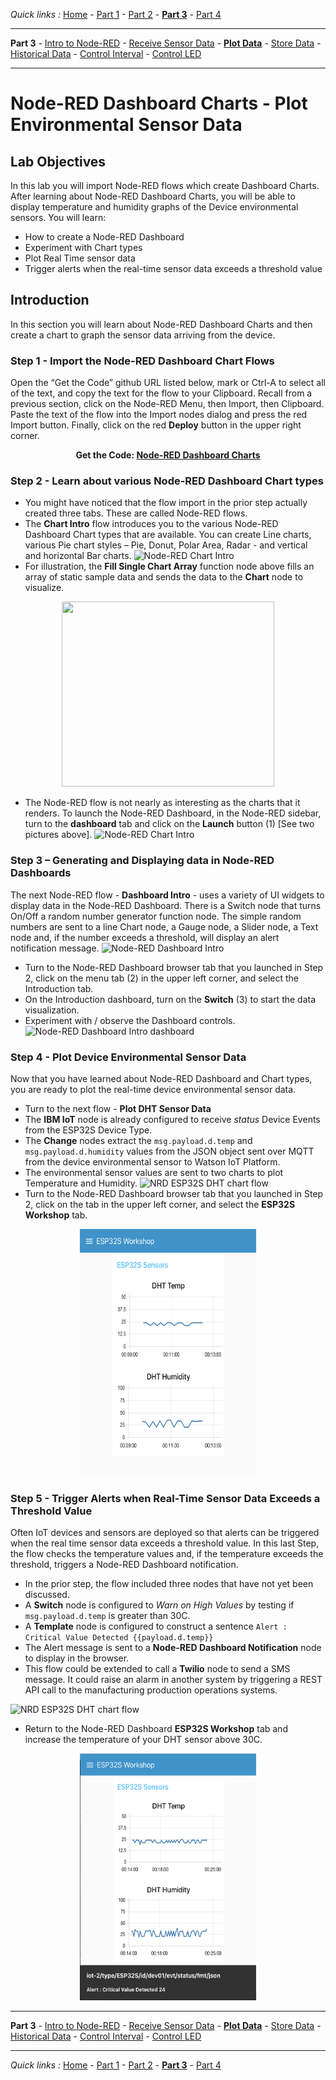 *Quick links :*
[Home](/README.md) - [Part 1](../part1/README.md) - [Part 2](../part2/README.md) - [**Part 3**](../part3/README.md) - [Part 4](../part4/README.md)
***
**Part 3** - [Intro to Node-RED](NODERED.md) - [Receive Sensor Data](DHTDATA.md) - [**Plot Data**](DASHBOARD.md) - [Store Data](CLOUDANT.md) - [Historical Data](HISTORY.md) - [Control Interval](INTERVAL.md) - [Control LED](LED.md)
***

# Node-RED Dashboard Charts - Plot Environmental Sensor Data

## Lab Objectives

In this lab you will import Node-RED flows which create Dashboard Charts. After learning about Node-RED Dashboard Charts, you will be able to display temperature and humidity graphs of the Device environmental sensors.  You will learn:

- How to create a Node-RED Dashboard
- Experiment with Chart types
- Plot Real Time sensor data
- Trigger alerts when the real-time sensor data exceeds a threshold value

## Introduction

In this section you will learn about Node-RED Dashboard Charts and then create a chart to graph the sensor data arriving from the device.

### Step 1 - Import the Node-RED Dashboard Chart Flows

Open the “Get the Code” github URL listed below, mark or Ctrl-A to select all of the text, and copy the text for the flow to your Clipboard. Recall from a previous section, click on the Node-RED Menu, then Import, then Clipboard. Paste the text of the flow into the Import nodes dialog and press the red Import button. Finally, click on the red **Deploy** button in the upper right corner.

<p align="center">
  <strong>Get the Code: <a href="flows/NRD-Charts-DHTSensorData.json">Node-RED Dashboard Charts</strong></a>
</p>

### Step 2 - Learn about various Node-RED Dashboard Chart types

- You might have noticed that the flow import in the prior step actually created three tabs.  These are called Node-RED flows.
- The **Chart Intro** flow introduces you to the various Node-RED Dashboard Chart types that are available.  You can create Line charts, various Pie chart styles – Pie, Donut, Polar Area, Radar - and vertical and horizontal Bar charts.
 ![Node-RED Chart Intro](screenshots/Node-RED-ChartIntro-flow.png)
- For illustration, the **Fill Single Chart Array** function node above fills an array of static sample data and sends the data to the **Chart** node to visualize.

<p align="center">
<img height="296" width="340" src="screenshots/NRD-Charts-Intro-Flow-LineChartArray.png">
</p>

- The Node-RED flow is not nearly as interesting as the charts that it renders.  To launch the Node-RED Dashboard, in the Node-RED sidebar, turn to the **dashboard** tab and click on the **Launch** button (1) [See two pictures above].
 ![Node-RED Chart Intro](screenshots/Node-RED-ChartIntro-dashboard.png)

### Step 3 – Generating and Displaying data in Node-RED Dashboards

The next Node-RED flow - **Dashboard Intro** - uses a variety of UI widgets to display data in the Node-RED Dashboard.  There is a Switch node that turns On/Off a random number generator function node.  The simple random numbers are sent to a line Chart node, a Gauge node, a Slider node, a Text node and, if the number exceeds a threshold, will display an alert notification message.
 ![Node-RED Dashboard Intro](screenshots/Node-RED-Dashboard-Intro-flow.png)
- Turn to the Node-RED Dashboard browser tab that you launched in Step 2, click on the menu tab (2) in the upper left corner, and select the Introduction tab.
- On the Introduction dashboard, turn on the **Switch** (3) to start the data visualization.
- Experiment with / observe the Dashboard controls.
 ![Node-RED Dashboard Intro dashboard](screenshots/Node-RED-Dashboard-Intro.png)

### Step 4 - Plot Device Environmental Sensor Data

Now that you have learned about Node-RED Dashboard and Chart types, you are ready to plot the real-time device environmental sensor data.

- Turn to the next flow - **Plot DHT Sensor Data**
- The **IBM IoT** node is already configured to receive *status* Device Events from the ESP32S Device Type.
- The **Change** nodes extract the ```msg.payload.d.temp``` and ```msg.payload.d.humidity``` values from the JSON object sent over MQTT from the device environmental sensor to Watson IoT Platform.
- The environmental sensor values are sent to two charts to plot Temperature and Humidity.
 ![NRD ESP32S DHT chart flow](screenshots/Node-RED-Dashboard-DHT-flow.png)
- Turn to the Node-RED Dashboard browser tab that you launched in Step 2, click on the tab in the upper left corner, and select the **ESP32S Workshop** tab.

<p align="center">
<img height="395" width="282" src="screenshots/NRD-ESP32S-DHT-TempHum-Chart.png">
</p>

### Step 5 - Trigger Alerts when Real-Time Sensor Data Exceeds a Threshold Value

Often IoT devices and sensors are deployed so that alerts can be triggered when the real time sensor data exceeds a threshold value.  In this last Step, the flow checks the temperature values and, if the temperature exceeds the threshold, triggers a Node-RED Dashboard notification.

- In the prior step, the flow included three nodes that have not yet been discussed.
- A **Switch** node is configured to *Warn on High Values* by testing if ```msg.payload.d.temp``` is greater than 30C.
- A **Template** node is configured to construct a sentence ```Alert : Critical Value Detected {{payload.d.temp}}```
- The Alert message is sent to a **Node-RED Dashboard Notification** node to display in the browser.
- This flow could be extended to call a **Twilio** node to send a SMS message.  It could raise an alarm in another system by triggering a REST API call to the manufacturing production operations systems.

 ![NRD ESP32S DHT chart flow](screenshots/Node-RED-Dashboard-DHT-flow.png)

- Return to the Node-RED Dashboard **ESP32S Workshop** tab and increase the temperature of your DHT sensor above 30C.

 <p align="center">
 <img height="395" width="282" src="screenshots/NRD-ESP32S-DHT-TempHum-ChartAlert.png">
 </p>

***
**Part 3** - [Intro to Node-RED](NODERED.md) - [Receive Sensor Data](DHTDATA.md) - [**Plot Data**](DASHBOARD.md) - [Store Data](CLOUDANT.md) - [Historical Data](HISTORY.md) - [Control Interval](INTERVAL.md) - [Control LED](LED.md)
***
*Quick links :*
[Home](/README.md) - [Part 1](../part1/README.md) - [Part 2](../part2/README.md) - [**Part 3**](../part3/README.md) - [Part 4](../part4/README.md)
